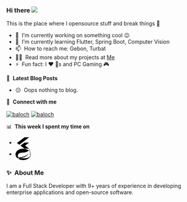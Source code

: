 ### Hi there <a href="https://instagram.com/zing202b"><img src="https://media.giphy.com/media/hvRJCLFzcasrR4ia7z/giphy.gif" width="5%"></a>
This is the place where I opensource stuff and break things :rofl:

- 🔭 &nbsp;I’m currently working on something cool :wink:
- 🌱 &nbsp;I’m currently learning Flutter, Spring Boot, Computer Vision
- 📫 &nbsp;How to reach me: Gebon, Turbat
- 👨‍💻 &nbsp;Read more about my projects at [Me](https://www.github.com/Baloch-Rasheed)
- ⚡ &nbsp;Fun fact: I :heart: 🥳s and PC Gaming 🎮 

📕 &nbsp;**Latest Blog Posts**
<!-- BLOG-POST-LIST:START -->
 - 😕 &nbsp;Oops nothing to blog.
<!-- BLOG-POST-LIST:END -->

🔗 &nbsp;**Connect with me**
<p align="left">
<a href="https://twitter.com/Baloch_Rasheed_" target="blank"><img align="center" src="https://raw.githubusercontent.com/rahuldkjain/github-profile-readme-generator/master/src/images/icons/Social/twitter.svg" alt="baloch" height="30" width="40" /></a>
<a href="https://instagram.com/zing202b" target="blank"><img align="center" src="https://raw.githubusercontent.com/rahuldkjain/github-profile-readme-generator/master/src/images/icons/Social/instagram.svg" alt="baloch" height="30" width="40" /></a>

📊 &nbsp;**This week I spent my time on**

 - <img align="center" src="/svg/flutter.svg" alt="spring_boot" height="30" width="40" />
 - <img align="center" src="/svg/spring.svg" alt="baloch" height="30" width="40" />
  
### ✨&nbsp; About Me

I am a Full Stack Developer with 9+ years of experience in developing enterprise applications and open-source software.

